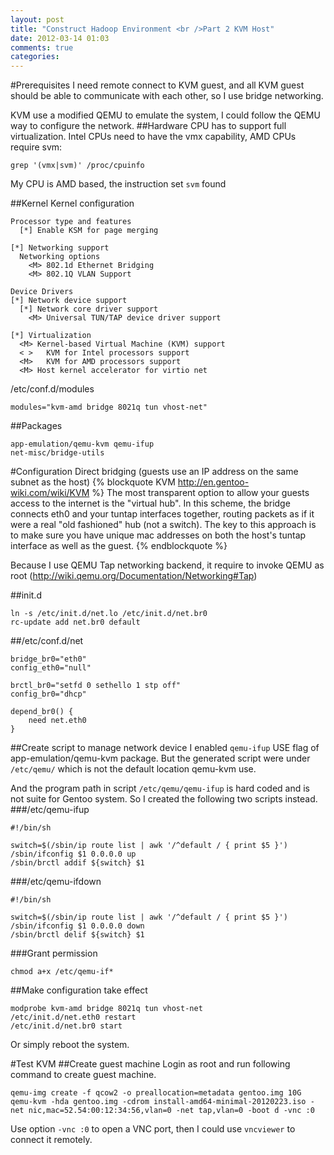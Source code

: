 ```yaml
---
layout: post
title: "Construct Hadoop Environment <br />Part 2 KVM Host"
date: 2012-03-14 01:03
comments: true
categories: 
---
```

#Prerequisites
I need remote connect to KVM guest, and all KVM guest should be able to communicate with each other, so I use bridge networking.

KVM use a modified QEMU to emulate the system, I could follow the QEMU way to configure the network.
##Hardware 
CPU has to support full virtualization. Intel CPUs need to have the vmx capability, AMD CPUs require svm: 
```
grep '(vmx|svm)' /proc/cpuinfo
```
My CPU is AMD based, the instruction set ``svm`` found

##Kernel
Kernel configuration
```
Processor type and features
  [*] Enable KSM for page merging

[*] Networking support
  Networking options
    <M> 802.1d Ethernet Bridging
    <M> 802.1Q VLAN Support

Device Drivers
[*] Network device support
  [*] Network core driver support
    <M> Universal TUN/TAP device driver support

[*] Virtualization
  <M> Kernel-based Virtual Machine (KVM) support
  < >   KVM for Intel processors support
  <M>   KVM for AMD processors support
  <M> Host kernel accelerator for virtio net
```
/etc/conf.d/modules
```
modules="kvm-amd bridge 8021q tun vhost-net"
```
##Packages
```
app-emulation/qemu-kvm qemu-ifup
net-misc/bridge-utils
```

#Configuration
Direct bridging (guests use an IP address on the same subnet as the host)
{% blockquote KVM http://en.gentoo-wiki.com/wiki/KVM %}
The most transparent option to allow your guests access to the internet is the "virtual hub". In this scheme, the bridge connects eth0 and your tuntap interfaces together, routing packets as if it were a real "old fashioned" hub (not a switch). The key to this approach is to make sure you have unique mac addresses on both the host's tuntap interface as well as the guest. 
{% endblockquote %}

Because I use QEMU Tap networking backend, it require to invoke QEMU as root (http://wiki.qemu.org/Documentation/Networking#Tap)

##init.d
```
ln -s /etc/init.d/net.lo /etc/init.d/net.br0
rc-update add net.br0 default
```

##/etc/conf.d/net
```
bridge_br0="eth0"
config_eth0="null"

brctl_br0="setfd 0 sethello 1 stp off"
config_br0="dhcp"

depend_br0() {
    need net.eth0
}
```
##Create script to manage network device
I enabled ``qemu-ifup`` USE flag of app-emulation/qemu-kvm package. But the generated script were under ``/etc/qemu/`` which is not the default location qemu-kvm use. 

And the program path in script ``/etc/qemu/qemu-ifup`` is hard coded and  is not suite for Gentoo system. So I created the following two scripts instead.
###/etc/qemu-ifup
```
#!/bin/sh

switch=$(/sbin/ip route list | awk '/^default / { print $5 }')
/sbin/ifconfig $1 0.0.0.0 up
/sbin/brctl addif ${switch} $1
```

###/etc/qemu-ifdown
```
#!/bin/sh

switch=$(/sbin/ip route list | awk '/^default / { print $5 }')
/sbin/ifconfig $1 0.0.0.0 down
/sbin/brctl delif ${switch} $1
```

###Grant permission
```
chmod a+x /etc/qemu-if*
```

##Make configuration take effect
```
modprobe kvm-amd bridge 8021q tun vhost-net
/etc/init.d/net.eth0 restart
/etc/init.d/net.br0 start
```
Or simply reboot the system.

#Test KVM
##Create guest machine
Login as root and run following command to create guest machine.
```
qemu-img create -f qcow2 -o preallocation=metadata gentoo.img 10G
qemu-kvm -hda gentoo.img -cdrom install-amd64-minimal-20120223.iso -net nic,mac=52.54:00:12:34:56,vlan=0 -net tap,vlan=0 -boot d -vnc :0
```
Use option ``-vnc :0`` to open a VNC port, then I could use ``vncviewer`` to connect it remotely.
